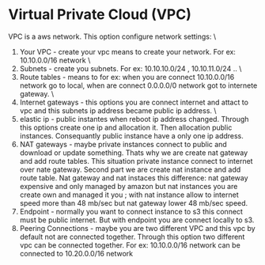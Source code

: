 # Virtual Private Cloud (VPC)
VPC is a aws network. This option configure network settings: \
1. Your VPC - create your vpc means to create your network. For ex: 10.10.0.0/16 network \
2. Subnets - create you subnets. For ex: 10.10.10.0/24 , 10.10.11.0/24 .. \
3. Route tables - means to for ex: when you are connect 10.10.0.0/16 network go to local, when are connect 0.0.0.0/0 network got to internete gateway. \
4. Internet gateways - this options you are connect internet and attact to vpc and this subnets ip address became public ip address. \
5. elastic ip - public instantes when reboot ip address changed. Through this options create one ip and allocation it. Then allocation public instances. Consequantly public instance have a only one ip address.
6. NAT gateways - maybe private instances connect to public and download or update something. Thats why we are create nat gateway and add route tables. This situation private instance connect to internet over nate gateway. Second part we are create nat instance and add route table. Nat gateway and nat instaces this difference: nat gateway expensive and only managed by amazon but nat instances you are create own and managed it you ; with nat instance allow to internet speed more than 48 mb/sec but nat gateway lower 48 mb/sec speed.
7. Endpoint - normally you want to connect  instance to s3 this connect must be public internet. But with endpoint you are connect locally to s3.
8. Peering Connections - maybe you are two different VPC and this vpc by default not are connected together. Through this option two different vpc can be connected together. For ex: 10.10.0.0/16 network can be connected to 10.20.0.0/16 network